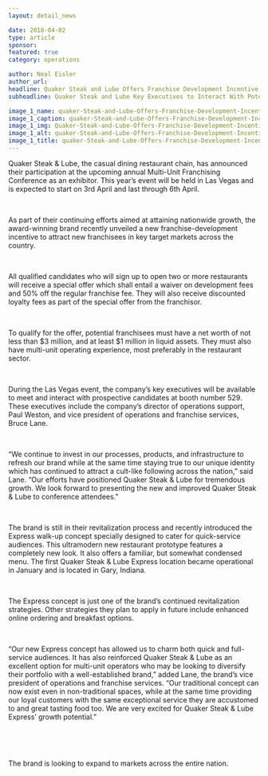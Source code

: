 ```yaml
---
layout: detail_news

date: 2018-04-02
type: article
sponsor:
featured: true
category: operations        

author: Neal Eisler
author_url: 
headline: Quaker Steak and Lube Offers Franchise Development Incentive to Prospects at Conference in Vegas
subheadline: Quaker Steak and Lube Key Executives to Interact With Potential Franchisees in Las Vegas

image_1_name: quaker-Steak-and-Lube-Offers-Franchise-Development-Incentive-62173-70126
image_1_caption: quaker-Steak-and-Lube-Offers-Franchise-Development-Incentive-62173-70126
image_1_img: Quaker-Steak-and-Lube-Offers-Franchise-Development-Incentive-62173-70126.jpg
image_1_alt: quaker-Steak-and-Lube-Offers-Franchise-Development-Incentive-62173-70126
image_1_title: quaker-Steak-and-Lube-Offers-Franchise-Development-Incentive-62173-70126
---
```

	
Quaker Steak &amp; Lube, the casual dining restaurant chain, has announced their participation at the upcoming annual Multi-Unit Franchising Conference as an exhibitor. This year&rsquo;s event will be held in Las Vegas and is expected to start on 3rd April and last through 6th April.

<!--more-->&nbsp;

As part of their continuing efforts aimed at attaining nationwide growth, the award-winning brand recently unveiled a new franchise-development incentive to attract new franchisees in key target markets across the country.

&nbsp;

All qualified candidates who will sign up to open two or more restaurants will receive a special offer which shall entail a waiver on development fees and 50% off the regular franchise fee. They will also receive discounted loyalty fees as part of the special offer from the franchisor.

&nbsp;

To qualify for the offer, potential franchisees must have a net worth of not less than $3 million, and at least $1 million in liquid assets. They must also have multi-unit operating experience, most preferably in the restaurant sector.

&nbsp;

During the Las Vegas event, the company&rsquo;s key executives will be available to meet and interact with prospective candidates at booth number 529. These executives include the company&rsquo;s director of operations support, Paul Weston, and vice president of operations and franchise services, Bruce Lane.

&nbsp;

&ldquo;We continue to invest in our processes, products, and infrastructure to refresh our brand while at the same time staying true to our unique identity which has continued to attract a cult-like following across the nation,&rdquo; said Lane. &ldquo;Our efforts have positioned Quaker Steak &amp; Lube for tremendous growth. We look forward to presenting the new and improved Quaker Steak &amp; Lube to conference attendees.&rdquo;

&nbsp;

The brand is still in their revitalization process and recently introduced the Express walk-up concept specially designed to cater for quick-service audiences. This ultramodern new restaurant prototype features a completely new look. It also offers a familiar, but somewhat condensed menu. The first Quaker Steak &amp; Lube Express location became operational in January and is located in Gary, Indiana.

&nbsp;

The Express concept is just one of the brand&rsquo;s continued revitalization strategies. Other strategies they plan to apply in future include enhanced online ordering and breakfast options.

&nbsp;

&ldquo;Our new Express concept has allowed us to charm both quick and full-service audiences. It has also reinforced Quaker Steak &amp; Lube as an excellent option for multi-unit operators who may be looking to diversify their portfolio with a well-established brand,&rdquo; added Lane, the brand&rsquo;s vice president of operations and franchise services. &ldquo;Our traditional concept can now exist even in non-traditional spaces, while at the same time providing our loyal customers with the same exceptional service they are accustomed to and great tasting food too. We are very excited for Quaker Steak &amp; Lube Express&rsquo; growth potential.&rdquo;

&nbsp;

&nbsp;

The brand is looking to expand to markets across the entire nation.
